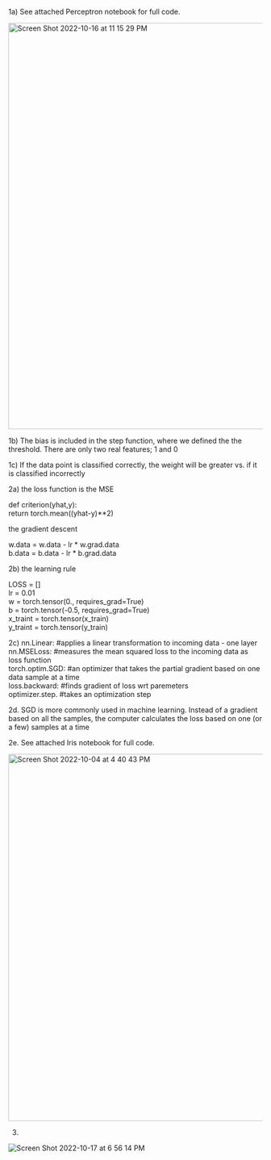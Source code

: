1a) See attached Perceptron notebook for full code.


<img width="806" alt="Screen Shot 2022-10-16 at 11 15 29 PM" src="https://user-images.githubusercontent.com/113271915/196094704-96be7a9d-3854-4feb-b61c-42202b00003e.png">


1b) The bias is included in the step function, where we defined the 
the threshold. There are only two real features; 1 and 0

1c) If the data point is classified correctly, the weight will be greater
vs. if it is classified incorrectly

2a) the loss function is the MSE

def criterion(yhat,y):                 
  return torch.mean((yhat-y)**2)

the gradient descent 

w.data = w.data - lr * w.grad.data <br>
b.data = b.data - lr * b.grad.data <br>

2b) the learning rule 

LOSS = [] <br>
lr = 0.01 <br>
w = torch.tensor(0., requires_grad=True) <br>
b = torch.tensor(-0.5, requires_grad=True) <br>
x_traint = torch.tensor(x_train) <br>
y_traint = torch.tensor(y_train) <br>

2c)
nn.Linear: #applies a linear transformation to incoming data - one layer <br>
nn.MSELoss: #measures the mean squared loss to the incoming data as loss function <br>
torch.optim.SGD: #an optimizer that takes the partial gradient based on one data sample at a time <br>
loss.backward: #finds gradient of loss wrt paremeters <br>
optimizer.step. #takes an optimization step <br>

2d. SGD is more commonly used in machine learning. Instead of a gradient based on 
all the samples, the computer calculates the loss based on one (or a few) samples at a time

2e. See attached Iris notebook for full code.

<img width="728" alt="Screen Shot 2022-10-04 at 4 40 43 PM" src="https://user-images.githubusercontent.com/113271915/196094201-bc8b85e5-520b-4ac1-8182-e428a615026d.png">

3)
![Screen Shot 2022-10-17 at 6 56 14 PM](https://user-images.githubusercontent.com/113271915/196310642-2de5f90c-4a90-439e-b1e8-18bdc5878762.png)


